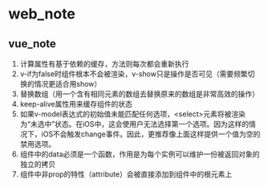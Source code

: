 # web_note
## vue_note
1. 计算属性有基于依赖的缓存，方法则每次都会重新执行
1. v-if为false时组件根本不会被渲染，v-show只是操作是否可见（需要频繁切换的情况更适合用show）
1. 替换数组（用一个含有相同元素的数组去替换原来的数组是非常高效的操作）
1. keep-alive属性用来缓存组件的状态
1. 如果v-model表达式的初始值未能匹配任何选项，\<select\>元素将被渲染为“未选中”状态。在iOS中，这会使用户无法选择第一个选项。因为这样的情况下，iOS不会触发change事件。因此，更推荐像上面这样提供一个值为空的禁用选项。
1. 组件中的data必须是一个函数，作用是为每个实例可以维护一份被返回对象的独立的拷贝
1. 组件中非prop的特性（attribute）会被直接添加到组件中的根元素上

